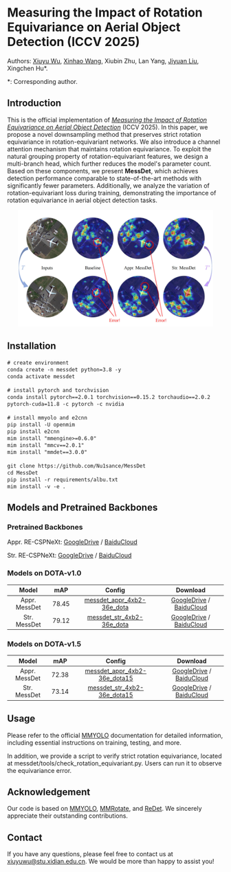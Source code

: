 # Measuring the Impact of Rotation Equivariance on Aerial Object Detection (ICCV 2025)

Authors: [Xiuyu Wu](https://github.com/Nu1sance), [Xinhao Wang](https://github.com/wxh0121), Xiubin Zhu, Lan Yang, [Jiyuan Liu](https://liujiyuan13.github.io/), Xingchen Hu*.

*: Corresponding author.

## Introduction

This is the official implementation of *[Measuring the Impact of Rotation Equivariance on Aerial Object Detection](https://arxiv.org/abs/2507.09896)* (ICCV 2025). In this paper, we propose a novel downsampling method that preserves strict rotation equivariance in rotation-equivariant networks. We also introduce a channel attention mechanism that maintains rotation equivariance. To exploit the natural grouping property of rotation-equivariant features, we design a multi-branch head, which further reduces the model's parameter count. Based on these components, we present **MessDet**, which achieves detection performance comparable to state-of-the-art methods with significantly fewer parameters. Additionally, we analyze the variation of rotation-equivariant loss during training, demonstrating the importance of rotation equivariance in aerial object detection tasks.

<div align="center">
  <img src="./figs/fig1.jpg" width="90%"/>
</div>

## Installation

```shell
# create environment
conda create -n messdet python=3.8 -y
conda activate messdet

# install pytorch and torchvision
conda install pytorch==2.0.1 torchvision==0.15.2 torchaudio==2.0.2 pytorch-cuda=11.8 -c pytorch -c nvidia

# install mmyolo and e2cnn
pip install -U openmim
pip install e2cnn
mim install "mmengine>=0.6.0"
mim install "mmcv==2.0.1"
mim install "mmdet==3.0.0"

git clone https://github.com/Nu1sance/MessDet
cd MessDet
pip install -r requirements/albu.txt
mim install -v -e .
```

## Models and Pretrained Backbones
### Pretrained Backbones

Appr. RE-CSPNeXt: [GoogleDrive](https://drive.google.com/file/d/1J8EulR5CUljk8-Uc5k7LMNMD84le6dwm/view?usp=sharing) / [BaiduCloud](https://pan.baidu.com/s/162NgoL3VtPpCz9GQGjJA4A?pwd=72dj)

Str. RE-CSPNeXt: [GoogleDrive](https://drive.google.com/file/d/1RgXEbaMPtTheSTVgNh2DvQgydDknK4b4/view?usp=sharing) / [BaiduCloud](https://pan.baidu.com/s/1wiGYDRlHJe6DGdm8ZupFJw?pwd=ftdh)

### Models on DOTA-v1.0

|     Model     |  mAP  |                            Config                            |                                                                                  Download                                                                                  |
| :-----------: | :---: | :----------------------------------------------------------: |:--------------------------------------------------------------------------------------------------------------------------------------------------------------------------:|
| Appr. MessDet | 78.45 | [messdet_appr_4xb2-36e_dota](https://github.com/Nu1sance/MessDet/blob/main/configs/messdet/messdet_appr_4xb2-36e_dota.py) | [GoogleDrive](https://drive.google.com/file/d/1w-Q2ZS1z7iRaTqkpvnaodX_-wDgyyYL5/view?usp=sharing) / [BaiduCloud](https://pan.baidu.com/s/1lRBxl3-8ETvnxpqKgbvmOw?pwd=awn7) |
| Str. MessDet  | 79.12 | [messdet_str_4xb2-36e_dota](https://github.com/Nu1sance/MessDet/blob/main/configs/messdet/messdet_str_4xb2-36e_dota.py) | [GoogleDrive](https://drive.google.com/file/d/1KvoDLuII3lGTn9aOe1X73ef_u_pMYmsU/view?usp=sharing) / [BaiduCloud](https://pan.baidu.com/s/1unU0fhGh99BtJw5rvA-tpg?pwd=6zn7) |

### Models on DOTA-v1.5

|     Model     |  mAP  |                            Config                            |                                                                                  Download                                                                                  |
| :-----------: | :---: | :----------------------------------------------------------: |:--------------------------------------------------------------------------------------------------------------------------------------------------------------------------:|
| Appr. MessDet | 72.38 | [messdet_appr_4xb2-36e_dota15](https://github.com/Nu1sance/MessDet/blob/main/configs/messdet/messdet_appr_4xb2-36e_dota15.py) | [GoogleDrive](https://drive.google.com/file/d/1W92Xrg2y6xCVNeomSKQRVxMMnNNh_jSG/view?usp=sharing) / [BaiduCloud](https://pan.baidu.com/s/1L8b0rc-nMucoTi5GdgmUYA?pwd=b6ie) |
| Str. MessDet  | 73.14 | [messdet_str_4xb2-36e_dota15](https://github.com/Nu1sance/MessDet/blob/main/configs/messdet/messdet_str_4xb2-36e_dota15.py) | [GoogleDrive](https://drive.google.com/file/d/1pCTV8Aq-QIIJu0MdynGGsuxunD4u8oxc/view?usp=sharing) / [BaiduCloud](https://pan.baidu.com/s/1TaU46Ga8O5YRQZiyL8tMPA?pwd=ih46) |



## Usage
Please refer to the official [MMYOLO](https://mmyolo.readthedocs.io/en/latest/) documentation for detailed information, including essential instructions on training, testing, and more.

In addition, we provide a script to verify strict rotation equivariance, located at messdet/tools/check_rotation_equivariant.py. Users can run it to observe the equivariance error.

## Acknowledgement

Our code is based on [MMYOLO](https://github.com/open-mmlab/mmyolo), [MMRotate](https://github.com/open-mmlab/mmrotate), and [ReDet](https://github.com/csuhan/ReDet). We sincerely appreciate their outstanding contributions.

## Contact
If you have any questions, please feel free to contact us at [xiuyuwu@stu.xidian.edu.cn](mailto:xiuyuwu@stu.xidian.edu.cn). We would be more than happy to assist you!
